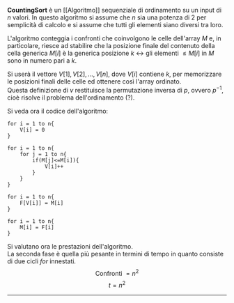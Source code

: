 **CountingSort** è un [[Algoritmo]] sequenziale di ordinamento su un input di $n$ valori. In questo algoritmo si assume che $n$ sia una potenza di $2$ per semplicità di calcolo e si assume che tutti gli elementi siano diversi tra loro.<br />

L'algoritmo conteggia i confronti che coinvolgono le celle dell'array $M$ e, in particolare, riesce ad stabilire che la posizione finale del contenuto della cella generica $M[i]$ è la generica posizione $k$ $\leftrightarrow$ gli elementi $\leq M[i] \text{ in } M$ sono in numero pari a $k$. <br />

Si userà il vettore $V[1], V[2],..., V[n]$,  dove $V[i]$ contiene $k$, per memorizzare le posizioni finali delle celle ed ottenere così l'array ordinato.<br />
Questa definizione di $v$ restituisce la permutazione inversa di $p$, ovvero $p^{-1}$, cioè risolve il problema dell'ordinamento (?).<br />

Si veda ora il codice dell'algoritmo:
```
for i = 1 to n{
	V[i] = 0
}

for i = 1 to n{
	for j = 1 to n{
		if(M[j]<=M[i]){
			V[i]++
		}
	}
}
		
for i = 1 to n{
	F[V[i]] = M[i]
}

for i = 1 to n{
	M[i] = F[i]
}
```
	
Si valutano ora le prestazioni dell'algoritmo.<br />
La seconda fase è quella più pesante in termini di tempo in quanto consiste di due cicli _for_ innestati.
$$\text{Confronti } = n^2$$
$$t = n^2$$

--------------------------------------------------------------